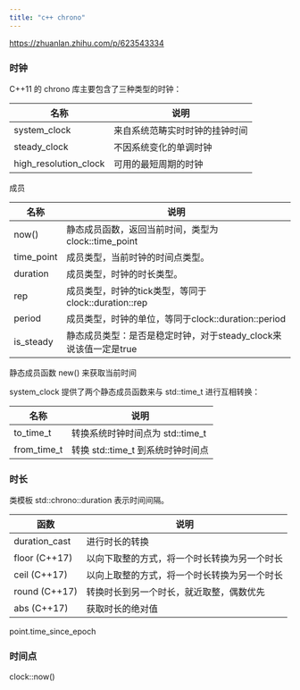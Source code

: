 ```yaml
---
title: "c++ chrono"
---
```




https://zhuanlan.zhihu.com/p/623543334

### 时钟

C++11 的 chrono 库主要包含了三种类型的时钟：

| 名称                  | 说明                           |
| --------------------- | ------------------------------ |
| system_clock          | 来自系统范畴实时时钟的挂钟时间 |
| steady_clock          | 不因系统变化的单调时钟         |
| high_resolution_clock | 可用的最短周期的时钟           |

成员

| 名称       | 说明                                                         |
| ---------- | ------------------------------------------------------------ |
| now()      | 静态成员函数，返回当前时间，类型为clock::time_point          |
| time_point | 成员类型，当前时钟的时间点类型。                             |
| duration   | 成员类型，时钟的时长类型。                                   |
| rep        | 成员类型，时钟的tick类型，等同于clock::duration::rep         |
| period     | 成员类型，时钟的单位，等同于clock::duration::period          |
| is_steady  | 静态成员类型：是否是稳定时钟，对于steady_clock来说该值一定是true |

静态成员函数 new() 来获取当前时间

system_clock 提供了两个静态成员函数来与 std::time_t 进行互相转换：

| 名称        | 说明                              |
| ----------- | --------------------------------- |
| to_time_t   | 转换系统时钟时间点为 std::time_t  |
| from_time_t | 转换 std::time_t 到系统时钟时间点 |

### 时长

类模板 std::chrono::duration 表示时间间隔。

| 函数          | 说明                                         |
| ------------- | -------------------------------------------- |
| duration_cast | 进行时长的转换                               |
| floor (C++17) | 以向下取整的方式，将一个时长转换为另一个时长 |
| ceil (C++17)  | 以向上取整的方式，将一个时长转换为另一个时长 |
| round (C++17) | 转换时长到另一个时长，就近取整，偶数优先     |
| abs (C++17)   | 获取时长的绝对值                             |

 point.time_since_epoch

### 时间点

clock::now()

